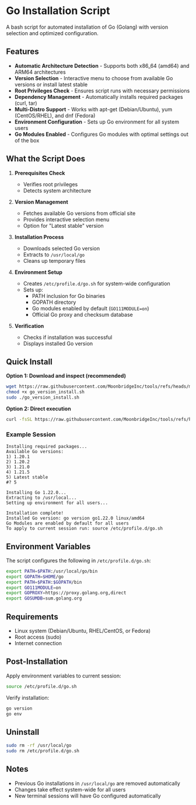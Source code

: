 # Go Installation Script

A bash script for automated installation of Go (Golang) with version selection and optimized configuration.

## Features

- **Automatic Architecture Detection** - Supports both x86_64 (amd64) and ARM64 architectures
- **Version Selection** - Interactive menu to choose from available Go versions or install latest stable
- **Root Privileges Check** - Ensures script runs with necessary permissions
- **Dependency Management** - Automatically installs required packages (curl, tar)
- **Multi-Distro Support** - Works with apt-get (Debian/Ubuntu), yum (CentOS/RHEL), and dnf (Fedora)
- **Environment Configuration** - Sets up Go environment for all system users
- **Go Modules Enabled** - Configures Go modules with optimal settings out of the box

## What the Script Does

1. **Prerequisites Check**
   - Verifies root privileges
   - Detects system architecture

2. **Version Management**
   - Fetches available Go versions from official site
   - Provides interactive selection menu
   - Option for "Latest stable" version

3. **Installation Process**
   - Downloads selected Go version
   - Extracts to `/usr/local/go`
   - Cleans up temporary files

4. **Environment Setup**
   - Creates `/etc/profile.d/go.sh` for system-wide configuration
   - Sets up:
     - PATH inclusion for Go binaries
     - GOPATH directory
     - Go modules enabled by default (`GO111MODULE=on`)
     - Official Go proxy and checksum database

5. **Verification**
   - Checks if installation was successful
   - Displays installed Go version

## Quick Install

**Option 1: Download and inspect (recommended)**
```bash
wget https://raw.githubusercontent.com/MoonbridgeInc/tools/refs/heads/main/go-install/go_version_install.sh
chmod +x go_version_install.sh
sudo ./go_version_install.sh
```

**Option 2: Direct execution**
```bash
curl -fsSL https://raw.githubusercontent.com/MoonbridgeInc/tools/refs/heads/main/go-install/go_version_install.sh | sudo bash
```

### Example Session

```
Installing required packages...
Available Go versions:
1) 1.20.1
2) 1.20.2
3) 1.21.0
4) 1.21.5
5) Latest stable
#? 5

Installing Go 1.22.0...
Extracting to /usr/local...
Setting up environment for all users...

Installation complete!
Installed Go version: go version go1.22.0 linux/amd64
Go Modules are enabled by default for all users
To apply to current session run: source /etc/profile.d/go.sh
```

## Environment Variables

The script configures the following in `/etc/profile.d/go.sh`:

```bash
export PATH=$PATH:/usr/local/go/bin
export GOPATH=$HOME/go
export PATH=$PATH:$GOPATH/bin
export GO111MODULE=on
export GOPROXY=https://proxy.golang.org,direct
export GOSUMDB=sum.golang.org
```

## Requirements

- Linux system (Debian/Ubuntu, RHEL/CentOS, or Fedora)
- Root access (sudo)
- Internet connection

## Post-Installation

Apply environment variables to current session:

```bash
source /etc/profile.d/go.sh
```

Verify installation:

```bash
go version
go env
```

## Uninstall

```bash
sudo rm -rf /usr/local/go
sudo rm /etc/profile.d/go.sh
```

## Notes

- Previous Go installations in `/usr/local/go` are removed automatically
- Changes take effect system-wide for all users
- New terminal sessions will have Go configured automatically